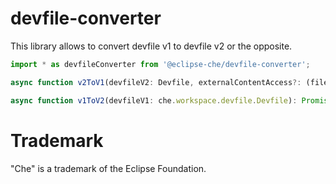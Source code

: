 # devfile-converter

This library allows to convert devfile v1 to devfile v2 or the opposite.


```typescript
import * as devfileConverter from '@eclipse-che/devfile-converter';
```


```typescript
async function v2ToV1(devfileV2: Devfile, externalContentAccess?: (filename: string) => Promise<string>): Promise<che.workspace.devfile.Devfile>
```

```typescript
async function v1ToV2(devfileV1: che.workspace.devfile.Devfile): Promise<Devfile>
```

# Trademark

"Che" is a trademark of the Eclipse Foundation.
